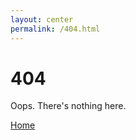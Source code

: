 ```yaml
---
layout: center
permalink: /404.html
---
```


# 404

Oops. There's nothing here.

<div class="mt3">
  <a href="{{ site.baseurl }}/" class="button button-blue button-big">Home</a>
</div>
